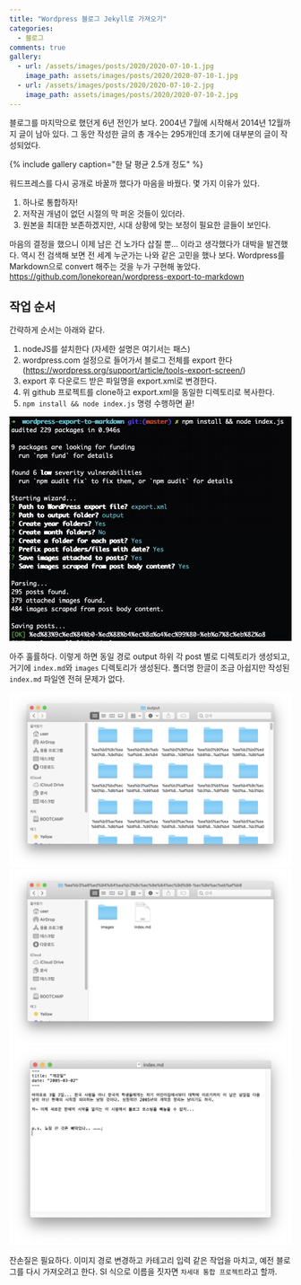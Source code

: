 ```yaml
---
title: "Wordpress 블로그 Jekyll로 가져오기"
categories:
  - 블로그
comments: true
gallery:
  - url: /assets/images/posts/2020/2020-07-10-1.jpg
    image_path: assets/images/posts/2020/2020-07-10-1.jpg
  - url: /assets/images/posts/2020/2020-07-10-2.jpg
    image_path: assets/images/posts/2020/2020-07-10-2.jpg
---
```


블로그를 마지막으로 했던게 6년 전인가 보다. 2004년 7월에 시작해서 2014년 12월까지 글이 남아 있다. 그 동안 작성한 글의 총 개수는 295개인데 초기에 대부분의 글이 작성되었다.

{% include gallery caption="한 달 평균 2.5개 정도" %}

워드프레스를 다시 공개로 바꿀까 했다가 마음을 바꿨다. 몇 가지 이유가 있다.
1. 하나로 통합하자!
1. 저작권 개념이 없던 시절의 막 퍼온 것들이 있더라.
1. 원본을 최대한 보존하겠지만, 시대 상황에 맞는 보정이 필요한 글들이 보인다.

마음의 결정을 했으니 이제 남은 건 노가다 삽질 뿐... 이라고 생각했다가 대박을 발견했다. 역시 전 검색해 보면 전 세계 누군가는 나와 같은 고민을 했나 보다. Wordpress를 Markdown으로 convert 해주는 것을 누가 구현해 놓았다.
<https://github.com/lonekorean/wordpress-export-to-markdown>

## 작업 순서

간략하게 순서는 아래와 같다.
1. nodeJS를 설치한다 (자세한 설명은 여기서는 패스)
1. wordpress.com 설정으로 들어가서 블로그 전체를 export 한다 (<https://wordpress.org/support/article/tools-export-screen/>)
1. export 후 다운로드 받은 파일명을 export.xml로 변경한다.
1. 위 github 프로젝트를 clone하고 export.xml을 동일한 디렉토리로 복사한다.
1. `npm install && node index.js` 명령 수행하면 끝!

![](/assets/images/posts/2020/2020-07-10-6.jpg)

아주 훌률하다. 이렇게 하면 동일 경로 output 하위 각 post 별로 디렉토리가 생성되고, 거기에 `index.md`와 `images` 디렉토리가 생성된다. 폴더명 한글이 조금 아쉽지만 작성된 `index.md` 파일엔 전혀 문제가 없다.

![](/assets/images/posts/2020/2020-07-10-3.jpg)
![](/assets/images/posts/2020/2020-07-10-4.jpg)
![](/assets/images/posts/2020/2020-07-10-5.jpg)

잔손질은 필요하다. 이미지 경로 변경하고 카테고리 입력 같은 작업을 마치고, 예전 블로그를 다시 가져오려고 한다. SI 식으로 이름을 짓자면 ``차세대 통합 프로젝트``라고 할까.
